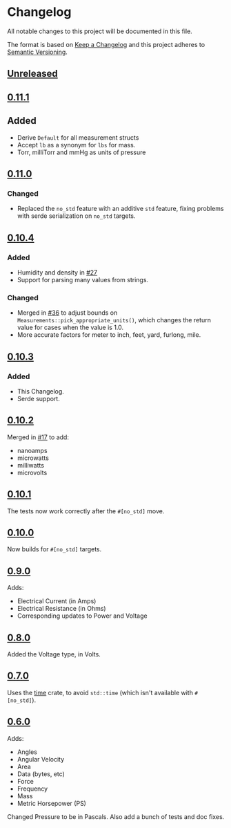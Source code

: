 # Changelog
All notable changes to this project will be documented in this file.

The format is based on [Keep a Changelog](http://keepachangelog.com/en/1.0.0/)
and this project adheres to [Semantic Versioning](http://semver.org/spec/v2.0.0.html).

## [Unreleased]

## [0.11.1]

## Added

- Derive `Default` for all measurement structs
- Accept `lb` as a synonym for `lbs` for mass.
- Torr, milliTorr and mmHg as units of pressure

## [0.11.0]

### Changed

- Replaced the `no_std` feature with an additive `std` feature, fixing problems with serde serialization on `no_std` targets.

## [0.10.4]

### Added

- Humidity and density in [#27](https://github.com/rust-embedded-community/rust-measurements/pull/27)
- Support for parsing many values from strings.

### Changed

- Merged in [#36](https://github.com/rust-embedded-community/rust-measurements/pull/36) to adjust bounds on `Measurements::pick_appropriate_units()`, which changes the return value for cases when the value is 1.0.
- More accurate factors for meter to inch, feet, yard, furlong, mile.

## [0.10.3]

### Added
- This Changelog.
- Serde support.

## [0.10.2]

Merged in [#17](https://github.com/rust-embedded-community/rust-measurements/pull/17) to add:

* nanoamps
* microwatts
* milliwatts
* microvolts

## [0.10.1]

The tests now work correctly after the `#[no_std]` move.

## [0.10.0]

Now builds for `#[no_std]` targets.

## [0.9.0]

Adds:

* Electrical Current (in Amps)
* Electrical Resistance (in Ohms)
* Corresponding updates to Power and Voltage

## [0.8.0]

Added the Voltage type, in Volts.

## [0.7.0]

Uses the [time](https://crates.io/crates/time) crate, to avoid `std::time` (which isn't available with `#[no_std]`).

## [0.6.0]

Adds:

* Angles
* Angular Velocity
* Area
* Data (bytes, etc)
* Force
* Frequency
* Mass
* Metric Horsepower (PS)

Changed Pressure to be in Pascals. Also add a bunch of tests and doc fixes.

[Unreleased]: https://github.com/rust-embedded-community/rust-measurements/compare/v0.11.1...HEAD
[0.11.1]: https://github.com/rust-embedded-community/rust-measurements/compare/v0.11.0...v0.11.1
[0.11.0]: https://github.com/rust-embedded-community/rust-measurements/compare/v0.10.4...v0.11.0
[0.10.4]: https://github.com/rust-embedded-community/rust-measurements/compare/v0.10.3...v0.10.4
[0.10.3]: https://github.com/rust-embedded-community/rust-measurements/compare/v0.10.2...v0.10.3
[0.10.2]: https://github.com/rust-embedded-community/rust-measurements/compare/v0.10.1...v0.10.2
[0.10.1]: https://github.com/rust-embedded-community/rust-measurements/compare/v0.10.0...v0.10.1
[0.10.0]: https://github.com/rust-embedded-community/rust-measurements/compare/v0.9.0...v0.10.0
[0.9.0]: https://github.com/rust-embedded-community/rust-measurements/compare/v0.8.0...v0.9.0
[0.8.0]: https://github.com/rust-embedded-community/rust-measurements/compare/v0.7.0...v0.8.0
[0.7.0]: https://github.com/rust-embedded-community/rust-measurements/compare/v0.6.0...v0.7.0
[0.6.0]: https://github.com/rust-embedded-community/rust-measurements/compare/v0.2.1...v0.6.0
